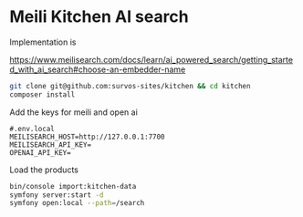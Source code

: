 # Meili Kitchen AI search

Implementation is

https://www.meilisearch.com/docs/learn/ai_powered_search/getting_started_with_ai_search#choose-an-embedder-name

```bash
git clone git@github.com:survos-sites/kitchen && cd kitchen
composer install
```

Add the keys for meili and open ai

```
#.env.local
MEILISEARCH_HOST=http://127.0.0.1:7700
MEILISEARCH_API_KEY=
OPENAI_API_KEY=
```

Load the products

```bash
bin/console import:kitchen-data
symfony server:start -d
symfony open:local --path=/search
```
